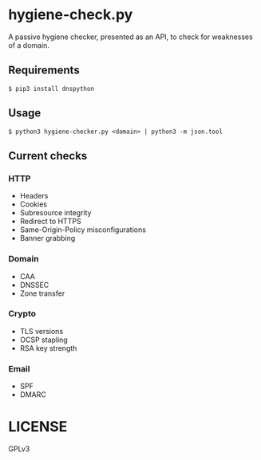 # hygiene-check.py
A passive hygiene checker, presented as an API, to check for weaknesses of a domain. 

## Requirements
```
$ pip3 install dnspython
```

## Usage
```
$ python3 hygiene-checker.py <domain> | python3 -m json.tool
```

## Current checks
### HTTP 
* Headers
* Cookies
* Subresource integrity
* Redirect to HTTPS
* Same-Origin-Policy misconfigurations
* Banner grabbing

### Domain
* CAA
* DNSSEC
* Zone transfer

### Crypto
* TLS versions
* OCSP stapling
* RSA key strength

### Email
* SPF
* DMARC

# LICENSE
  
GPLv3
